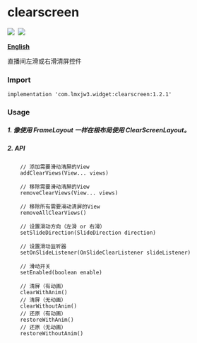 # clearscreen

![](https://img.shields.io/badge/version-1.2.1-brightgreen.svg)&#160;
![](https://img.shields.io/badge/license-Apache%202-blue.svg)

[**English**](https://github.com/lmxjw3/clearscreen/blob/master/README_EN.md)

直播间左滑或右滑清屏控件


### Import
```
implementation 'com.lmxjw3.widget:clearscreen:1.2.1'
```


### Usage

##### 1. 像使用 FrameLayout 一样在根布局使用 ClearScreenLayout。

##### 2. API
```
    // 添加需要滑动清屏的View
    addClearViews(View... views)
    
    // 移除需要滑动清屏的View
    removeClearViews(View... views)
    
    // 移除所有需要滑动清屏的View
    removeAllClearViews()
    
    // 设置滑动方向（左滑 or 右滑）
    setSlideDirection(SlideDirection direction)
    
    // 设置滑动监听器
    setOnSlideListener(OnSlideClearListener slideListener)

    // 滑动开关
    setEnabled(boolean enable)
    
    // 清屏（有动画）
    clearWithAnim() 
    // 清屏（无动画）
    clearWithoutAnim() 
    // 还原（有动画）
    restoreWithAnim()
    // 还原（无动画）
    restoreWithoutAnim()
```
